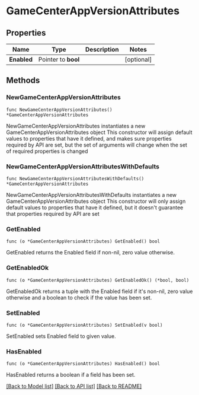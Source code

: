# GameCenterAppVersionAttributes

## Properties

Name | Type | Description | Notes
------------ | ------------- | ------------- | -------------
**Enabled** | Pointer to **bool** |  | [optional] 

## Methods

### NewGameCenterAppVersionAttributes

`func NewGameCenterAppVersionAttributes() *GameCenterAppVersionAttributes`

NewGameCenterAppVersionAttributes instantiates a new GameCenterAppVersionAttributes object
This constructor will assign default values to properties that have it defined,
and makes sure properties required by API are set, but the set of arguments
will change when the set of required properties is changed

### NewGameCenterAppVersionAttributesWithDefaults

`func NewGameCenterAppVersionAttributesWithDefaults() *GameCenterAppVersionAttributes`

NewGameCenterAppVersionAttributesWithDefaults instantiates a new GameCenterAppVersionAttributes object
This constructor will only assign default values to properties that have it defined,
but it doesn't guarantee that properties required by API are set

### GetEnabled

`func (o *GameCenterAppVersionAttributes) GetEnabled() bool`

GetEnabled returns the Enabled field if non-nil, zero value otherwise.

### GetEnabledOk

`func (o *GameCenterAppVersionAttributes) GetEnabledOk() (*bool, bool)`

GetEnabledOk returns a tuple with the Enabled field if it's non-nil, zero value otherwise
and a boolean to check if the value has been set.

### SetEnabled

`func (o *GameCenterAppVersionAttributes) SetEnabled(v bool)`

SetEnabled sets Enabled field to given value.

### HasEnabled

`func (o *GameCenterAppVersionAttributes) HasEnabled() bool`

HasEnabled returns a boolean if a field has been set.


[[Back to Model list]](../README.md#documentation-for-models) [[Back to API list]](../README.md#documentation-for-api-endpoints) [[Back to README]](../README.md)


